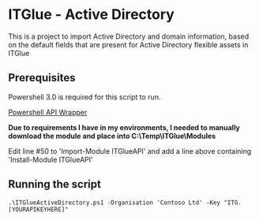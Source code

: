 # ITGlue - Active Directory
This is a project to import Active Directory and domain information, based on the default fields that are present for Active Directory flexible assets in ITGlue

## Prerequisites 

Powershell 3.0 is required for this script to run.

[Powershell API Wrapper](https://github.com/itglue/powershellwrapper)

**Due to requirements I have in my environments, I needed to manually download the module and place into C:\Temp\ITGlue\Modules**

Edit line #50 to 'Import-Module ITGlueAPI' and add a line above containing 'Install-Module ITGlueAPI'


## Running the script

```
.\ITGlueActiveDirectory.ps1 -Organisation 'Contoso Ltd' -Key "ITG.[YOURAPIKEYHERE]"
```

